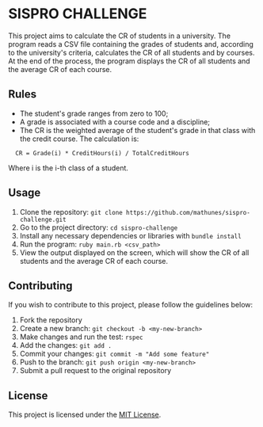 # SISPRO CHALLENGE

This project aims to calculate the CR of students in a university. The program reads a CSV file containing the grades of students and, according to the university's criteria, calculates the CR of all students and by courses. At the end of the process, the program displays the CR of all students and the average CR of each course.

## Rules

- The student's grade ranges from zero to 100;
- A grade is associated with a course code and a discipline;
- The CR is the weighted average of the student's grade in that class with the credit course. The calculation is:

```
  CR = Grade(i) * CreditHours(i) / TotalCreditHours
```

  Where i is the i-th class of a student.

## Usage

1. Clone the repository: `git clone https://github.com/mathunes/sispro-challenge.git`
2. Go to the project directory: `cd sispro-challenge`
3. Install any necessary dependencies or libraries with `bundle install`
4. Run the program: `ruby main.rb <csv_path>`
5. View the output displayed on the screen, which will show the CR of all students and the average CR of each course.

## Contributing

If you wish to contribute to this project, please follow the guidelines below:

1. Fork the repository
2. Create a new branch: `git checkout -b <my-new-branch>`
3. Make changes and run the test: `rspec` 
4. Add the changes: `git add .`
4. Commit your changes: `git commit -m "Add some feature"`
5. Push to the branch: `git push origin <my-new-branch>`
6. Submit a pull request to the original repository

## License

This project is licensed under the [MIT License](https://opensource.org/licenses/MIT).
